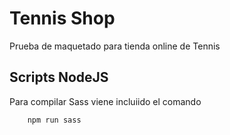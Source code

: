 # Tennis Shop
Prueba de maquetado para tienda online de Tennis

## Scripts NodeJS
Para compilar Sass viene incluiido el comando
```
    npm run sass
```